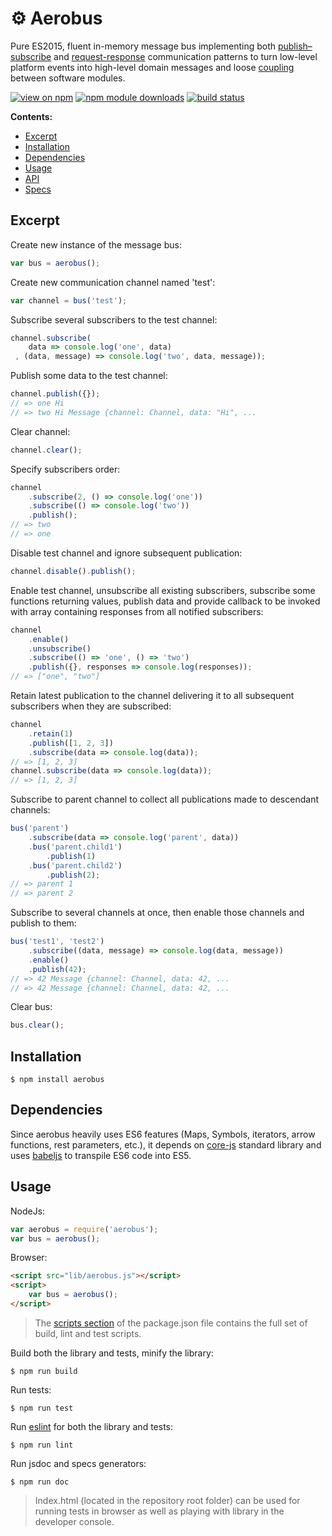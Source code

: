 # ⚙ Aerobus

Pure ES2015, fluent in-memory message bus implementing both [publish–subscribe](https://en.wikipedia.org/wiki/Publish%E2%80%93subscribe_pattern) and [request-response](https://en.wikipedia.org/wiki/Request%E2%80%93response) communication patterns to turn low-level platform events into high-level domain messages and loose [coupling](https://en.wikipedia.org/wiki/Coupling_(computer_programming)) between software modules.

[![view on npm](http://img.shields.io/npm/v/aerobus.svg)](https://www.npmjs.org/package/aerobus)
[![npm module downloads](http://img.shields.io/npm/dt/aerobus.svg)](https://www.npmjs.org/package/aerobus)
[![build status](https://api.travis-ci.org/vladen/aerobus.svg?branch=master)](https://travis-ci.org/vladen/aerobus)

__Contents:__
* [Excerpt](#excerpt)
* [Installation](#installation)
* [Dependencies](#dependencies)
* [Usage](#usage)
* [API](https://github.com/vladen/aerobus/tree/master/doc)
* [Specs](https://github.com/vladen/aerobus/blob/master/doc/spec.md)

## Excerpt

Create new instance of the message bus:
```js
var bus = aerobus();
```

Create new communication channel named 'test':
```js
var channel = bus('test');
```

Subscribe several subscribers to the test channel:
```js
channel.subscribe(
    data => console.log('one', data)
 , (data, message) => console.log('two', data, message));
```

Publish some data to the test channel:
```js
channel.publish({});
// => one Hi
// => two Hi Message {channel: Channel, data: "Hi", ...
```

Clear channel:
```js
channel.clear();
```

Specify subscribers order:
```js
channel
    .subscribe(2, () => console.log('one'))
    .subscribe(() => console.log('two'))
    .publish();
// => two
// => one
```

Disable test channel and ignore subsequent publication:
```js
channel.disable().publish();
```

Enable test channel, unsubscribe all existing subscribers, subscribe some functions returning values, publish data and provide callback to be invoked with array containing responses from all notified subscribers:
```js
channel
    .enable()
    .unsubscribe()
    .subscribe(() => 'one', () => 'two')
    .publish({}, responses => console.log(responses));
// => ["one", "two"]
```

Retain latest publication to the channel delivering it to all subsequent subscribers when they are subscribed:
```js
channel
    .retain(1)
    .publish([1, 2, 3])
    .subscribe(data => console.log(data));
// => [1, 2, 3]
channel.subscribe(data => console.log(data));
// => [1, 2, 3]
```

Subscribe to parent channel to collect all publications made to descendant channels:
```js
bus('parent')
    .subscribe(data => console.log('parent', data))
    .bus('parent.child1')
        .publish(1)
    .bus('parent.child2')
        .publish(2);
// => parent 1
// => parent 2
```

Subscribe to several channels at once, then enable those channels and publish to them:
```js
bus('test1', 'test2')
    .subscribe((data, message) => console.log(data, message))
    .enable()
    .publish(42);
// => 42 Message {channel: Channel, data: 42, ...
// => 42 Message {channel: Channel, data: 42, ...
```

Clear bus:
```js
bus.clear();
```

## Installation

```
$ npm install aerobus
```

## Dependencies

Since aerobus heavily uses ES6 features (Maps, Symbols, iterators, arrow functions, rest parameters, etc.), it depends on [core-js](https://github.com/zloirock/core-js) standard library and uses [babeljs](babeljs.io) to transpile ES6 code into ES5.

## Usage

NodeJs:
```js
var aerobus = require('aerobus');
var bus = aerobus();
```

Browser:
```html
<script src="lib/aerobus.js"></script>
<script>
    var bus = aerobus();
</script>
```

> The [scripts section](https://github.com/vladen/aerobus/blob/master/package.json) of the package.json file contains the full set of build, lint and test scripts.

Build both the library and tests, minify the library:
```
$ npm run build
```

Run tests:
```
$ npm run test
```

Run [eslint](http://eslint.org/) for both the library and tests:
```
$ npm run lint
```

Run jsdoc and specs generators:
```
$ npm run doc
```

> Index.html (located in the repository root folder) can be used for running tests in browser as well as playing with library in the developer console.

